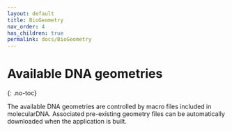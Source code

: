 ```yaml
---
layout: default
title: BioGeometry
nav_order: 4
has_children: true
permalink: docs/BioGeometry
---
```


# Available DNA geometries
{: .no-toc}

The available DNA geometries are controlled by macro files included in molecularDNA. 
Associated pre-existing geometry files can be automatically downloaded when the application is built. 


